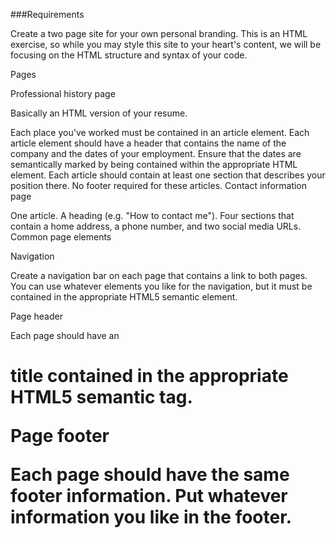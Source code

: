 ###Requirements

Create a two page site for your own personal branding. This is an HTML exercise, so while you may style this site to your heart's content, we will be focusing on the HTML structure and syntax of your code.

Pages

Professional history page

Basically an HTML version of your resume.

Each place you've worked must be contained in an article element.
Each article element should have a header that contains the name of the company and the dates of your employment. Ensure that the dates are semantically marked by being contained within the appropriate HTML element.
Each article should contain at least one section that describes your position there.
No footer required for these articles.
Contact information page

One article.
A heading (e.g. "How to contact me").
Four sections that contain a home address, a phone number, and two social media URLs.
Common page elements

Navigation

Create a navigation bar on each page that contains a link to both pages. You can use whatever elements you like for the navigation, but it must be contained in the appropriate HTML5 semantic element.

Page header

Each page should have an <h1> title contained in the appropriate HTML5 semantic tag.

Page footer

Each page should have the same footer information. Put whatever information you like in the footer.
